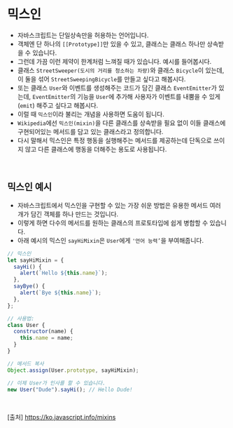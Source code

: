 # 믹스인

- 자바스크립트는 단일상속만을 허용하는 언어입니다.
- 객체엔 단 하나의 `[[Prototype]]`만 있을 수 있고, 클래스는 클래스 하나만 상속받을 수 있습니다.
- 그런데 가끔 이런 제약이 한계처럼 느껴질 때가 있습니다. 예시를 들어봅시다.
- 클래스 `StreetSweeper(도시의 거리를 청소하는 차량)`와 클래스 `Bicycle`이 있는데, 이 둘을 섞어 `StreetSweepingBicycle`를 만들고 싶다고 해봅시다.
- 또는 클래스 `User`와 이벤트를 생성해주는 코드가 담긴 클래스 `EventEmitter`가 있는데, `EventEmitter`의 기능을 `User`에 추가해 사용자가 이벤트를 내뿜을 수 있게(`emit`) 해주고 싶다고 해봅시다.
- 이럴 때 `믹스인`이라 불리는 개념을 사용하면 도움이 됩니다.
- `Wikipedia`에선 `믹스인(mixin)`을 다른 클래스를 상속받을 필요 없이 이들 클래스에 구현되어있는 메서드를 담고 있는 클래스라고 정의합니다.
- 다시 말해서 믹스인은 특정 행동을 실행해주는 메서드를 제공하는데 단독으로 쓰이지 않고 다른 클래스에 행동을 더해주는 용도로 사용됩니다.

<br>

## 믹스인 예시

- 자바스크립트에서 믹스인을 구현할 수 있는 가장 쉬운 방법은 유용한 메서드 여러 개가 담긴 객체를 하나 만드는 것입니다.
- 이렇게 하면 다수의 메서드를 원하는 클래스의 프로토타입에 쉽게 병합할 수 있습니다.
- 아래 예시의 믹스인 `sayHiMixin`은 `User`에게 `'언어 능력’`을 부여해줍니다.

```js
// 믹스인
let sayHiMixin = {
  sayHi() {
    alert(`Hello ${this.name}`);
  },
  sayBye() {
    alert(`Bye ${this.name}`);
  },
};

// 사용법:
class User {
  constructor(name) {
    this.name = name;
  }
}

// 메서드 복사
Object.assign(User.prototype, sayHiMixin);

// 이제 User가 인사를 할 수 있습니다.
new User("Dude").sayHi(); // Hello Dude!
```

<br>

[출처]
https://ko.javascript.info/mixins
